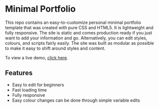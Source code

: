 # Minimal Portfolio

This repo contains an easy-to-customize personal minimal portfolio template that was created with pure CSS and HTML5. It is lightweight and fully responsive. The site is static and comes production ready if you just want to add your information and go. Alternatively, you can edit styles, colours, and scripts fairly easily. The site was built as modular as possible to make it easy to shift around styles and content.

To view a live demo, [click here](https://minimal-portfolio2020.netlify.app/).


## Features

* Easy to edit for beginners 
* Fast loading time
* Fully responsive
* Easy colour changes can be done through simple variable edits
